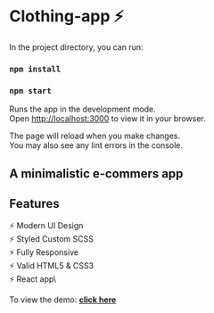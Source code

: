 # Clothing-app ⚡️

In the project directory, you can run:

### `npm install`

### `npm start`

Runs the app in the development mode.\
Open [http://localhost:3000](http://localhost:3000) to view it in your browser.

The page will reload when you make changes.\
You may also see any lint errors in the console.


## A minimalistic e-commers app

## Features

⚡️ Modern UI Design\
⚡️ Styled Custom SCSS\
⚡️ Fully Responsive\
⚡️ Valid HTML5 & CSS3\
⚡️ React app\

To view the demo: **[click here](https://main--joyful-twilight-740edd.netlify.app/)**

